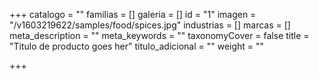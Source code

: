 +++
catalogo = ""
familias = []
galeria = []
id = "1"
imagen = "/v1603219622/samples/food/spices.jpg"
industrias = []
marcas = []
meta_description = ""
meta_keywords = ""
taxonomyCover = false
title = "Titulo de producto goes her"
titulo_adicional = ""
weight = ""

+++

